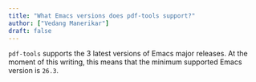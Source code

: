 ```yaml
---
title: "What Emacs versions does pdf-tools support?"
author: ["Vedang Manerikar"]
draft: false
---
```


`pdf-tools` supports the 3 latest versions of Emacs major releases. At the moment of this writing, this means that the minimum supported Emacs version is `26.3`.
